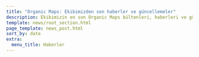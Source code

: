 ```yaml
---
title: "Organic Maps: Ekibimizden son haberler ve güncellemeler"
description: Ekibimizin en son Organic Maps bültenleri, haberleri ve güncellemeleri ile iletişimde kalın
template: news/root_section.html
page_template: news_post.html
sort_by: date
extra:
  menu_title: Haberler
---
```

